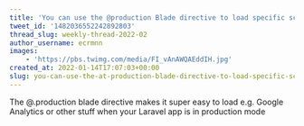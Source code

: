 ```yaml
---
title: 'You can use the @production Blade directive to load specific scripts only in production mode'
tweet_id: '1482036552242892803'
thread_slug: weekly-thread-2022-02
author_username: ecrmnn
images:
    - 'https://pbs.twimg.com/media/FI_vAnAWQAEddIH.jpg'
created_at: 2022-01-14T17:07:03+00:00
slug: you-can-use-the-at-production-blade-directive-to-load-specific-scripts-only-in-production-mode
---
```

The @.production blade directive makes it super easy to load e.g. Google Analytics or other stuff when your Laravel app is in production mode